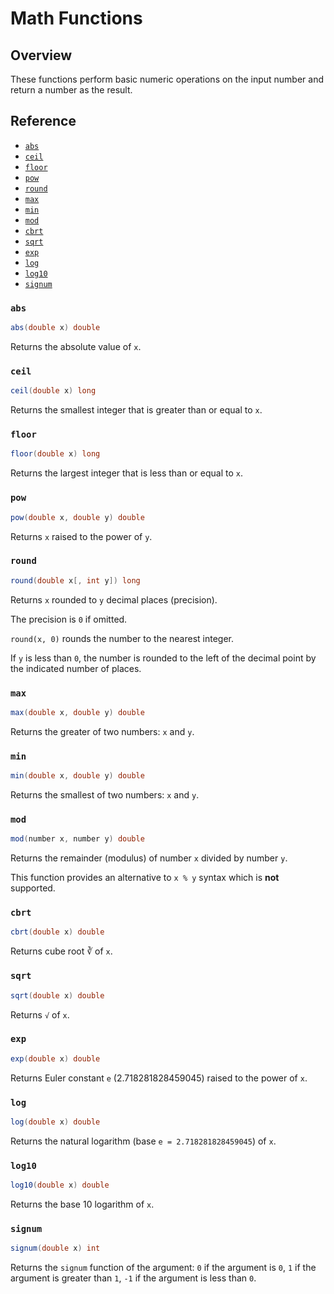 # Math Functions

## Overview

These functions perform basic numeric operations on the input number and return a number as the result.

## Reference

* [`abs`](#abs)
* [`ceil`](#ceil)
* [`floor`](#floor)
* [`pow`](#pow)
* [`round`](#round)
* [`max`](#max)
* [`min`](#min)
* [`mod`](#mod)
* [`cbrt`](#cbrt)
* [`sqrt`](#sqrt)
* [`exp`](#exp)
* [`log`](#log)
* [`log10`](#log10)
* [`signum`](#signum)

### `abs`

```csharp
abs(double x) double
```

Returns the absolute value of `x`.

### `ceil`

```csharp
ceil(double x) long
```

Returns the smallest integer that is greater than or equal to `x`.

### `floor`

```csharp
floor(double x) long
```

Returns the largest integer that is less than or equal to `x`.

### `pow`

```csharp
pow(double x, double y) double
```

Returns `x` raised to the power of `y`.

### `round`

```csharp
round(double x[, int y]) long
```

Returns `x` rounded to `y` decimal places (precision).

The precision is `0` if omitted.

`round(x, 0)` rounds the number to the nearest integer.

If `y` is less than `0`, the number is rounded to the left of the decimal point by the indicated number of places.

### `max`

```csharp
max(double x, double y) double
```

Returns the greater of two numbers: `x` and `y`.

### `min`

```csharp
min(double x, double y) double
```

Returns the smallest of two numbers: `x` and `y`.

### `mod`

```csharp
mod(number x, number y) double
```

Returns the remainder (modulus) of number `x` divided by number `y`.

This function provides an alternative to `x % y` syntax which is **not** supported.

### `cbrt`

```csharp
cbrt(double x) double
```

<!-- markdownlint-disable MD101 -->
Returns cube root ∛ of `x`.
<!-- markdownlint-enable MD101 -->

### `sqrt`

```csharp
sqrt(double x) double
```

Returns `√` of `x`.

### `exp`

```csharp
exp(double x) double
```

Returns Euler constant `e` (2.718281828459045) raised to the power of `x`.

### `log`

```csharp
log(double x) double
```

Returns the natural logarithm (base `e = 2.718281828459045`) of `x`.

### `log10`

```csharp
log10(double x) double
```

Returns the base 10 logarithm of `x`.

### `signum`

```csharp
signum(double x) int
```

Returns the `signum` function of the argument: `0` if the argument is `0`, `1` if the argument is greater than `1`, `-1` if the argument is less than `0`.
